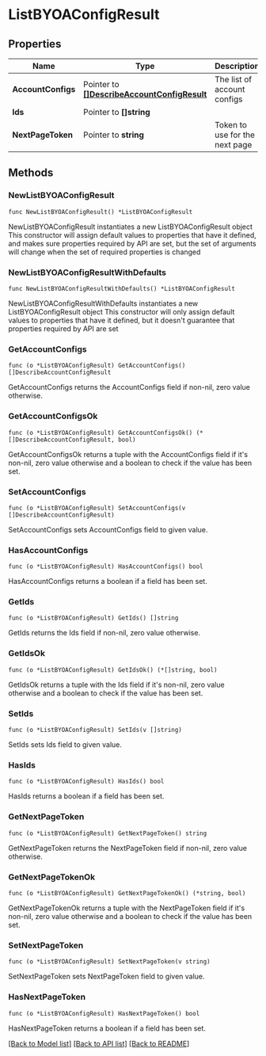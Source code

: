 # ListBYOAConfigResult

## Properties

Name | Type | Description | Notes
------------ | ------------- | ------------- | -------------
**AccountConfigs** | Pointer to [**[]DescribeAccountConfigResult**](DescribeAccountConfigResult.md) | The list of account configs | [optional] 
**Ids** | Pointer to **[]string** |  | [optional] 
**NextPageToken** | Pointer to **string** | Token to use for the next page | [optional] 

## Methods

### NewListBYOAConfigResult

`func NewListBYOAConfigResult() *ListBYOAConfigResult`

NewListBYOAConfigResult instantiates a new ListBYOAConfigResult object
This constructor will assign default values to properties that have it defined,
and makes sure properties required by API are set, but the set of arguments
will change when the set of required properties is changed

### NewListBYOAConfigResultWithDefaults

`func NewListBYOAConfigResultWithDefaults() *ListBYOAConfigResult`

NewListBYOAConfigResultWithDefaults instantiates a new ListBYOAConfigResult object
This constructor will only assign default values to properties that have it defined,
but it doesn't guarantee that properties required by API are set

### GetAccountConfigs

`func (o *ListBYOAConfigResult) GetAccountConfigs() []DescribeAccountConfigResult`

GetAccountConfigs returns the AccountConfigs field if non-nil, zero value otherwise.

### GetAccountConfigsOk

`func (o *ListBYOAConfigResult) GetAccountConfigsOk() (*[]DescribeAccountConfigResult, bool)`

GetAccountConfigsOk returns a tuple with the AccountConfigs field if it's non-nil, zero value otherwise
and a boolean to check if the value has been set.

### SetAccountConfigs

`func (o *ListBYOAConfigResult) SetAccountConfigs(v []DescribeAccountConfigResult)`

SetAccountConfigs sets AccountConfigs field to given value.

### HasAccountConfigs

`func (o *ListBYOAConfigResult) HasAccountConfigs() bool`

HasAccountConfigs returns a boolean if a field has been set.

### GetIds

`func (o *ListBYOAConfigResult) GetIds() []string`

GetIds returns the Ids field if non-nil, zero value otherwise.

### GetIdsOk

`func (o *ListBYOAConfigResult) GetIdsOk() (*[]string, bool)`

GetIdsOk returns a tuple with the Ids field if it's non-nil, zero value otherwise
and a boolean to check if the value has been set.

### SetIds

`func (o *ListBYOAConfigResult) SetIds(v []string)`

SetIds sets Ids field to given value.

### HasIds

`func (o *ListBYOAConfigResult) HasIds() bool`

HasIds returns a boolean if a field has been set.

### GetNextPageToken

`func (o *ListBYOAConfigResult) GetNextPageToken() string`

GetNextPageToken returns the NextPageToken field if non-nil, zero value otherwise.

### GetNextPageTokenOk

`func (o *ListBYOAConfigResult) GetNextPageTokenOk() (*string, bool)`

GetNextPageTokenOk returns a tuple with the NextPageToken field if it's non-nil, zero value otherwise
and a boolean to check if the value has been set.

### SetNextPageToken

`func (o *ListBYOAConfigResult) SetNextPageToken(v string)`

SetNextPageToken sets NextPageToken field to given value.

### HasNextPageToken

`func (o *ListBYOAConfigResult) HasNextPageToken() bool`

HasNextPageToken returns a boolean if a field has been set.


[[Back to Model list]](../README.md#documentation-for-models) [[Back to API list]](../README.md#documentation-for-api-endpoints) [[Back to README]](../README.md)


